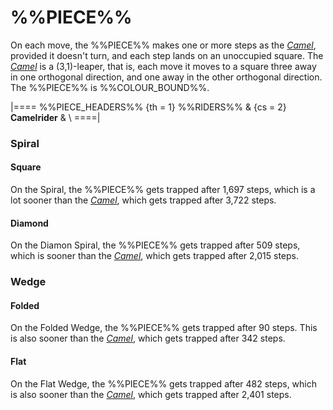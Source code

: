 # %%PIECE%%

On each move, the %%PIECE%% makes one or more steps as the 
[*Camel*](camel.html), provided it doesn't turn, and each
step lands on an unoccupied square. The [*Camel*](camel.html)
is a (3,1)-leaper, that is, each move it moves to a square
three away in one orthogonal direction, and one away in the
other orthogonal direction. The %%PIECE%% is %%COLOUR_BOUND%%.

|====
%%PIECE_HEADERS%%
  {th = 1}  %%RIDERS%%
& {cs = 2}  **Camelrider**
&           \\
====|

### Spiral

#### Square

On the Spiral, the %%PIECE%% gets trapped after 1,697 steps, which
is a lot sooner than the [*Camel*](camel.html), which gets trapped
after 3,722 steps.

#### Diamond

On the Diamon Spiral, the %%PIECE%% gets trapped after 509 steps,
which is sooner than the [*Camel*](camel.html), which gets trapped
after 2,015 steps.

### Wedge

#### Folded

On the Folded Wedge, the %%PIECE%% gets trapped after 90 steps.
This is also sooner than the [*Camel*](camel.html), which gets trapped
after 342 steps.

#### Flat

On the Flat Wedge, the %%PIECE%% gets trapped after 482 steps, which
is also sooner than the [*Camel*](camel.html), which gets trapped
after 2,401 steps.
